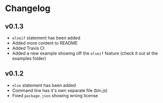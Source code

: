# Changelog

## v0.1.3
- `elseif` statement has been added
- Added more content to README
- Added Travis CI
- Added a new example showing off the `elseif` feature (check it out at the examples folder)

## v0.1.2
- `else` statement has been added
- Command line has it's own separate file (bin.js)
- Fixed `package.json` showing wrong license